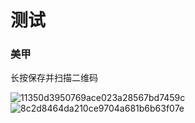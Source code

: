 # 测试


### 美甲




长按保存并扫描二维码


 ![11350d3950769ace023a28567bd7459c](https://github.com/user-attachments/assets/9a4e47eb-bd07-47c8-9c6b-81c1044a6148) 
![8c2d8464da210ce9704a681b6b63f07e](https://github.com/user-attachments/assets/3ce1a560-50f9-4dd3-8294-9c52638e33fc)




